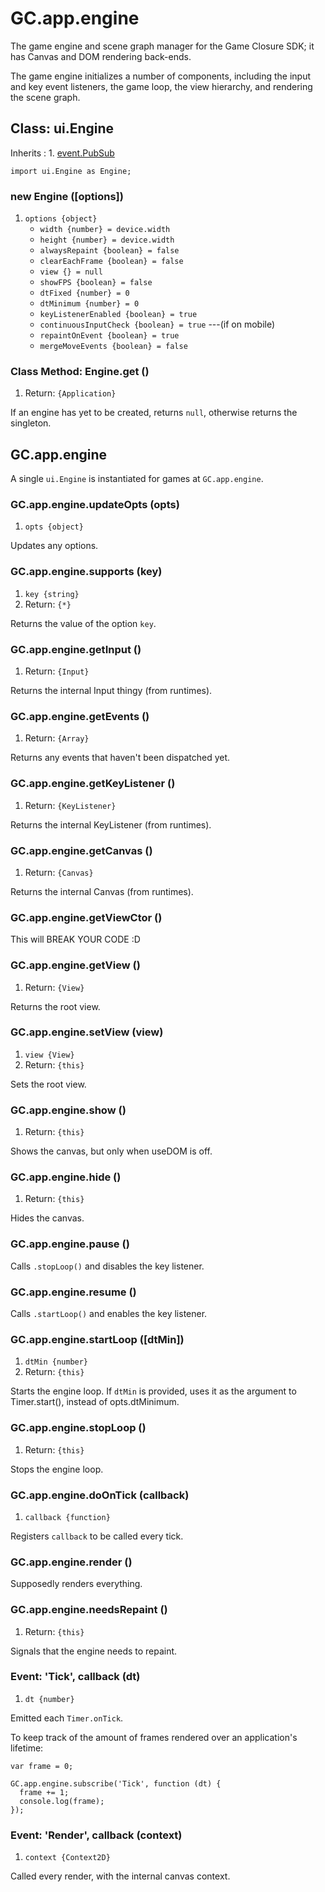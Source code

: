 # GC.app.engine

The game engine and scene graph manager for the Game Closure
SDK; it has Canvas and DOM rendering back-ends.

The game engine initializes a number of components,
including the input and key event listeners, the game loop,
the view hierarchy, and rendering the scene graph.

## Class: ui.Engine

Inherits
:    1. [event.PubSub](./event-index.html#class-event.pubsub)

~~~
import ui.Engine as Engine;
~~~

### new Engine ([options])
1. `options {object}`
	* `width {number} = device.width`
	* `height {number} = device.width`
	* `alwaysRepaint {boolean} = false`
	* `clearEachFrame {boolean} = false`
	* `view {} = null`
	* `showFPS {boolean} = false`
	* `dtFixed {number} = 0`
	* `dtMinimum {number} = 0`
	* `keyListenerEnabled {boolean} = true`
	* `continuousInputCheck {boolean} = true` ---(if on mobile)
	* `repaintOnEvent {boolean} = true`
	* `mergeMoveEvents {boolean} = false`

### Class Method: Engine.get ()
1. Return: `{Application}`

If an engine has yet to be created, returns `null`, otherwise returns the singleton.


## GC.app.engine

A single `ui.Engine` is instantiated for games at `GC.app.engine`.

### GC.app.engine.updateOpts (opts)
1. `opts {object}`

Updates any options.

### GC.app.engine.supports (key)
1. `key {string}`
2. Return: `{*}`

Returns the value of the option `key`.

### GC.app.engine.getInput ()
1. Return: `{Input}`

Returns the internal Input thingy (from runtimes).

### GC.app.engine.getEvents ()
1. Return: `{Array}`

Returns any events that haven't been dispatched yet.

### GC.app.engine.getKeyListener ()
1. Return: `{KeyListener}`

Returns the internal KeyListener (from runtimes).

### GC.app.engine.getCanvas ()
1. Return: `{Canvas}`

Returns the internal Canvas (from runtimes).

### GC.app.engine.getViewCtor ()

This will BREAK YOUR CODE :D

### GC.app.engine.getView ()
1. Return: `{View}`

Returns the root view.

### GC.app.engine.setView (view)
1. `view {View}`
2. Return: `{this}`

Sets the root view.

### GC.app.engine.show ()
1. Return: `{this}`

Shows the canvas, but only when useDOM is off.

### GC.app.engine.hide ()
1. Return: `{this}`

Hides the canvas.

### GC.app.engine.pause ()

Calls `.stopLoop()` and disables the key listener.

### GC.app.engine.resume ()

Calls `.startLoop()` and enables the key listener.

### GC.app.engine.startLoop ([dtMin])
1. `dtMin {number}`
2. Return: `{this}`

Starts the engine loop. If `dtMin` is provided, uses it as the argument to Timer.start(), instead of opts.dtMinimum.

### GC.app.engine.stopLoop ()
1. Return: `{this}`

Stops the engine loop.
  
### GC.app.engine.doOnTick (callback)
1. `callback {function}`

Registers `callback` to be called every tick.

### GC.app.engine.render ()

Supposedly renders everything.

### GC.app.engine.needsRepaint ()
1. Return: `{this}`

Signals that the engine needs to repaint.

### Event: \'Tick\', callback (dt)
1. `dt {number}`

Emitted each `Timer.onTick`.

To keep track of the amount of frames rendered over an
application's lifetime:

~~~
var frame = 0;

GC.app.engine.subscribe('Tick', function (dt) {
  frame += 1;
  console.log(frame);
});
~~~

### Event: \'Render\', callback (context)
1. `context {Context2D}`

Called every render, with the internal canvas context.
